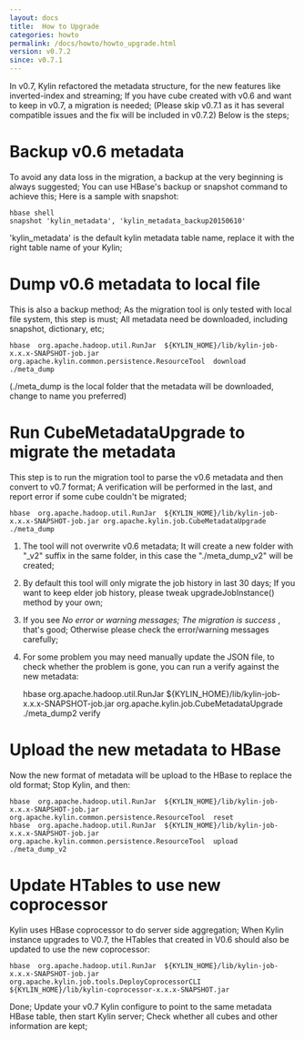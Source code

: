 ```yaml
---
layout: docs
title:  How to Upgrade
categories: howto
permalink: /docs/howto/howto_upgrade.html
version: v0.7.2
since: v0.7.1
---
```


In v0.7, Kylin refactored the metadata structure, for the new features like inverted-index and streaming; If you have cube created with v0.6 and want to keep in v0.7, a migration is needed; (Please skip v0.7.1 as
it has several compatible issues and the fix will be included in v0.7.2) Below is the steps;

# Backup v0.6 metadata

To avoid any data loss in the migration, a backup at the very beginning is always suggested; You can use HBase's backup or snapshot command to achieve this; Here is a sample with snapshot:

    hbase shell
    snapshot 'kylin_metadata', 'kylin_metadata_backup20150610'

'kylin_metadata' is the default kylin metadata table name, replace it with the right table name of your Kylin;

# Dump v0.6 metadata to local file

This is also a backup method; As the migration tool is only tested with local file system, this step is must; All metadata need be downloaded, including snapshot, dictionary, etc;

	hbase  org.apache.hadoop.util.RunJar  ${KYLIN_HOME}/lib/kylin-job-x.x.x-SNAPSHOT-job.jar  org.apache.kylin.common.persistence.ResourceTool  download  ./meta_dump

(./meta_dump is the local folder that the metadata will be downloaded, change to name you preferred)

# Run CubeMetadataUpgrade to migrate the metadata

This step is to run the migration tool to parse the v0.6 metadata and then convert to v0.7 format; A verification will be performed in the last, and report error if some cube couldn't be migrated;

    hbase  org.apache.hadoop.util.RunJar  ${KYLIN_HOME}/lib/kylin-job-x.x.x-SNAPSHOT-job.jar org.apache.kylin.job.CubeMetadataUpgrade ./meta_dump

1. The tool will not overwrite v0.6 metadata; It will create a new folder with "_v2" suffix in the same folder, in this case the "./meta_dump_v2" will be created;
2. By default this tool will only migrate the job history in last 30 days; If you want to keep elder job history, please tweak upgradeJobInstance() method by your own;
3. If you see _No error or warning messages; The migration is success_ , that's good; Otherwise please check the error/warning messages carefully;
4. For some problem you may need manually update the JSON file, to check whether the problem is gone, you can run a verify against the new metadata:

    hbase  org.apache.hadoop.util.RunJar  ${KYLIN_HOME}/lib/kylin-job-x.x.x-SNAPSHOT-job.jar org.apache.kylin.job.CubeMetadataUpgrade ./meta_dump2 verify

# Upload the new metadata to HBase

Now the new format of metadata will be upload to the HBase to replace the old format; Stop Kylin, and then:

	hbase  org.apache.hadoop.util.RunJar  ${KYLIN_HOME}/lib/kylin-job-x.x.x-SNAPSHOT-job.jar  org.apache.kylin.common.persistence.ResourceTool  reset
	hbase  org.apache.hadoop.util.RunJar  ${KYLIN_HOME}/lib/kylin-job-x.x.x-SNAPSHOT-job.jar  org.apache.kylin.common.persistence.ResourceTool  upload  ./meta_dump_v2

# Update HTables to use new coprocessor

Kylin uses HBase coprocessor to do server side aggregation; When Kylin instance upgrades to V0.7, the HTables that created in V0.6 should also be updated to use the new coprocessor:

    hbase  org.apache.hadoop.util.RunJar  ${KYLIN_HOME}/lib/kylin-job-x.x.x-SNAPSHOT-job.jar  org.apache.kylin.job.tools.DeployCoprocessorCLI ${KYLIN_HOME}/lib/kylin-coprocessor-x.x.x-SNAPSHOT.jar


Done; Update your v0.7 Kylin configure to point to the same metadata HBase table, then start Kylin server; Check whether all cubes and other information are kept;